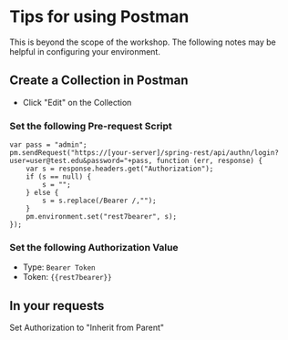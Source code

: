# Tips for using Postman
This is beyond the scope of the workshop.  The following notes may be helpful in configuring your environment.

## Create a Collection in Postman
- Click "Edit" on the Collection

### Set the following Pre-request Script

```
var pass = "admin";
pm.sendRequest("https://[your-server]/spring-rest/api/authn/login?user=user@test.edu&password="+pass, function (err, response) {
    var s = response.headers.get("Authorization");
    if (s == null) {
        s = "";
    } else {
        s = s.replace(/Bearer /,"");
    }
    pm.environment.set("rest7bearer", s);
});
```

### Set the following Authorization Value

- Type: `Bearer Token`
- Token: `{{rest7bearer}}`

## In your requests

Set Authorization to "Inherit from Parent"
